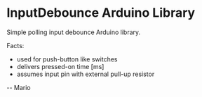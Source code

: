 # InputDebounce Arduino Library

Simple polling input debounce Arduino library.

Facts:
 - used for push-button like switches
 - delivers pressed-on time [ms]
 - assumes input pin with external pull-up resistor

-- Mario
